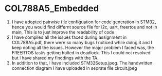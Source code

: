 # COL788A5_Embedded

1. I have adopted pairwise file configuation for code generation in STM32, hence you would find differnt source file for i2c, uart, freertos and not in main, This is to just improve the readability of code
2. I have compiled all the issues faced during assignment in COL788A5.pdf, there were so many bugs I noticed while doing it and I keep noting all the issues. 
However the major problem I faced was, the FREERTOS tasks getting halted in deadlock. This I could not resolved but I have shared my fincdings with the TA. 
3. In addition to that, I have included STM32Setup.jpeg. The handwritten connection diagram I have uploaded in seprate file circuit.jpeg
